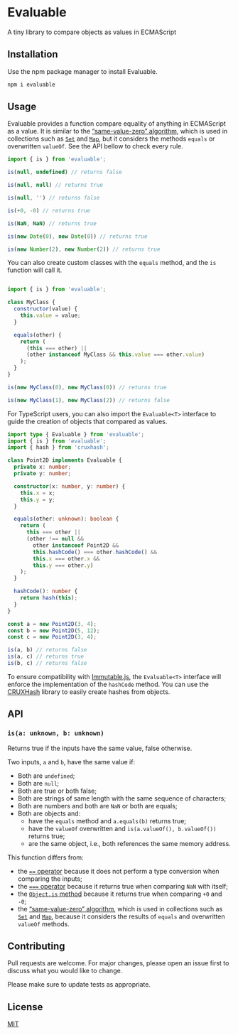 # Evaluable

A tiny library to compare objects as values in ECMAScript

## Installation

Use the npm package manager to install Evaluable.

```bash
npm i evaluable
```

## Usage

Evaluable provides a function compare equality of anything in ECMAScript as a
value. It is similar to the [“same-value-zero” algorithm][same-value-zero],
which is used in collections such as [`Set`][Set] and [`Map`][Map], but it
considers the methods `equals` or overwritten `valueOf`. See the API bellow to
check every rule.

```js
import { is } from 'evaluable';

is(null, undefined) // returns false

is(null, null) // returns true

is(null, '') // returns false

is(+0, -0) // returns true

is(NaN, NaN) // returns true

is(new Date(0), new Date(0)) // returns true

is(new Number(2), new Number(2)) // returns true
```

You can also create custom classes with the `equals` method, and the `is`
function will call it.

```js

import { is } from 'evaluable';

class MyClass {
  constructor(value) {
    this.value = value;
  }

  equals(other) {
    return (
      (this === other) ||
      (other instanceof MyClass && this.value === other.value)
    );
  }
}

is(new MyClass(0), new MyClass(0)) // returns true

is(new MyClass(1), new MyClass(2)) // returns false
```

For TypeScript users, you can also import the `Evaluable<T>` interface to guide
the creation of objects that compared as values.

```typescript
import type { Evaluable } from 'evaluable';
import { is } from 'evaluable';
import { hash } from 'cruxhash';

class Point2D implements Evaluable {
  private x: number;
  private y: number;

  constructor(x: number, y: number) {
    this.x = x;
    this.y = y;
  }

  equals(other: unknown): boolean {
    return (
      this === other ||
      (other !== null &&
        other instanceof Point2D &&
        this.hashCode() === other.hashCode() &&
        this.x === other.x &&
        this.y === other.y)
    );
  }

  hashCode(): number {
    return hash(this);
  }
}

const a = new Point2D(3, 4);
const b = new Point2D(5, 12);
const c = new Point2D(3, 4);

is(a, b) // returns false
is(a, c) // returns true
is(b, c) // returns false

```

To ensure compatibility with [Immutable.js][Immutable], the `Evaluable<T>`
interface will enforce the implementation of the `hashCode` method. You can use
the [CRUXHash][CRUXHash] library to easily create hashes from objects.

## API

### `is(a: unknown, b: unknown)`

Returns true if the inputs have the same value, false otherwise.

Two inputs, `a` and `b`, have the same value if:

- Both are `undefined`;
- Both are `null`;
- Both are true or both false;
- Both are strings of same length with the same sequence of characters;
- Both are numbers and both are `NaN` or both are equals;
- Both are objects and:
  - have the `equals` method and `a.equals(b)` returns true;
  - have the `valueOf` overwritten and `is(a.valueOf(), b.valueOf())` returns
    true;
  - are the same object, i.e., both references the same memory address.

This function differs from:

- the [`==` operator][==] because it does not perform a type conversion when
  comparing the inputs;
- the [`===` operator][===] because it returns true when comparing `NaN` with
  itself;
- the [`Object.is` method][Object.is] because it returns true when comparing
  `+0` and `-0`;
- the [“same-value-zero” algorithm][same-value-zero], which is used in
  collections such as [`Set`][Set] and [`Map`][Map], because it considers the
  results of `equals` and overwritten `valueOf` methods.

## Contributing

Pull requests are welcome. For major changes, please open an issue first to
discuss what you would like to change.

Please make sure to update tests as appropriate.

## License

[MIT](https://maxroecker.mit-license.org/)

[same-value-zero]: https://developer.mozilla.org/en-US/docs/Web/JavaScript/Equality_comparisons_and_sameness#same-value-zero_equality

[Set]: https://developer.mozilla.org/en-US/docs/Web/JavaScript/Reference/Global_Objects/Set

[Map]: https://developer.mozilla.org/en-US/docs/Web/JavaScript/Reference/Global_Objects/Map

[Immutable]: https://immutable-js.github.io/immutable-js/

[CRUXHash]: https://github.com/MaxRoecker/cruxhash

[==]: https://developer.mozilla.org/en-US/docs/Web/JavaScript/Reference/Operators/Equality

[===]: https://developer.mozilla.org/en-US/docs/Web/JavaScript/Reference/Operators/Strict_equality

[Object.is]: https://developer.mozilla.org/en-US/docs/Web/JavaScript/Reference/Global_ObjectsObject/is
